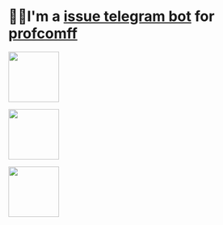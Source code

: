 # 👋🏻I'm a [issue telegram bot](https://github.com/Annndruha/issue-github-telegram-bot) for [profcomff](https://github.com/profcomff)


[<img src="https://user-images.githubusercontent.com/125410113/8b2831e4-3991-49fe-85cc-6326ad43f996.png" height=100px;>](https://t.me/+eIMtCymYDepmN2Ey)

[<img src="https://user-images.githubusercontent.com/125410113/219261425-ef9540f7-c77b-4c15-b850-8527d9688749.png" height=100px;>](https://github.com/profcomff)

[<img src="https://user-images.githubusercontent.com/125410113/219261450-9fcf8268-dd7c-417d-a4bb-c688e1e57d79.png" height=100px;>](https://www.phys.msu.ru/)


